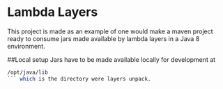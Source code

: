 # Lambda Layers
This project is made as an example of one would make a maven project ready to consume jars made available by lambda layers in a Java 8 environment.

##Local setup
Jars have to be made available locally for development at 
```bash
/opt/java/lib
``` which is the directory were layers unpack.